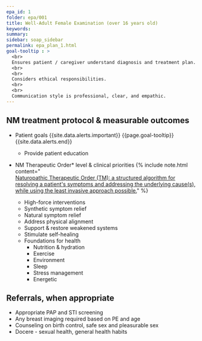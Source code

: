 ```yaml
---
epa_id: 1
folder: epa/001
title: Well-Adult Female Examination (over 16 years old)
keywords:
summary: 
sidebar: soap_sidebar
permalink: epa_plan_1.html
goal-tooltip : >
  <br>
  Ensures patient / caregiver understand diagnosis and treatment plan.
  <br>
  <br>
  Considers ethical responsibilities.
  <br>
  <br>
  Communication style is professional, clear, and empathic.
---
```


## NM treatment protocol & measurable outcomes
- Patient goals
  {{site.data.alerts.important}}
  {{page.goal-tooltip}}
  {{site.data.alerts.end}}
  - Provide patient education
- NM Therapeutic Order* level & clinical priorities
  {% include note.html content="<br>[Naturopathic Therapeutic Order (TM): a structured algorithm for resolving a patient's symptoms and addressing the underlying cause(s), while using the least invasive approach possible.](https://fnminstitute.org/therapeutic-order/)" %}
 
  - High-force interventions
  - Synthetic symptom relief
  - Natural symptom relief
  - Address physical alignment
  - Support & restore weakened systems
  - Stimulate self-healing
  - Foundations for health
    - Nutrition & hydration
    - Exercise
    - Environment
    - Sleep
    - Stress management
    - Energetic


## Referrals, when appropriate 
- Appropriate PAP and STI screening
- Any breast imaging required based on PE and age
- Counseling on birth control, safe sex and pleasurable sex
- Docere - sexual health, general health habits

